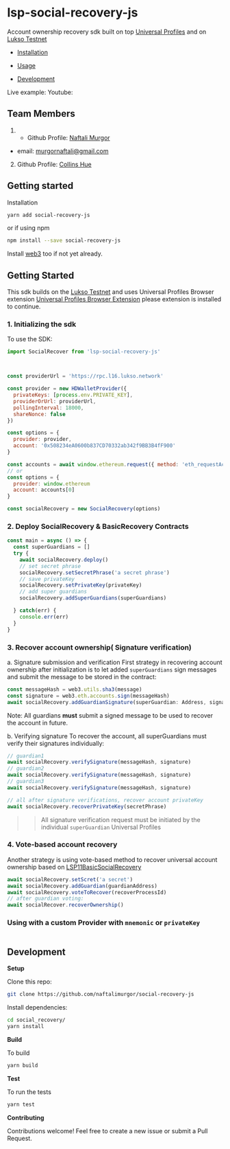 # lsp-social-recovery-js
Account ownership recovery sdk built on top [Universal Profiles](https://docs.lukso.tech/standards/universal-profile/introduction/) and on [Lukso Testnet](https://docs.lukso.tech/networks/l16-testnet)

- [Installation](#installation)
- [Usage](#getting-started)

- [Development](#development)

Live example:
Youtube: 

## Team Members

1. - Github Profile: [Naftali Murgor](https://github.com/naftalimurgor)
- email: murgornaftali@gmail.com
2. Github Profile: [Collins Hue](https://github.com/collins_hue)

## Getting started

Installation

```bash
yarn add social-recovery-js
```
or if using npm
```bash
npm install --save social-recovery-js
```

Install [web3](https://github.com/ethereum/web3.js) too if not yet already.

## Getting Started
This sdk builds on the [Lukso Testnet](https://docs.lukso.tech/networks/l16-testnet) and uses Universal Profiles Browser extension [Universal Profiles Browser Extension](https://docs.lukso.tech/guides/browser-extension/install-browser-extension) please extension is installed to continue.

### 1. Initializing the sdk
To use the SDK:

```javascript
import SocialRecover from 'lsp-social-recovery-js'



const providerUrl = 'https://rpc.l16.lukso.network'

const provider = new HDWalletProvider({
  privateKeys: [process.env.PRIVATE_KEY],
  providerOrUrl: providerUrl,
  pollingInterval: 18000,
  shareNonce: false
})

const options = {
  provider: provider,
  account: '0x508234eA0600b837CD70332ab342f9BB3B4fF900'
}

const accounts = await window.ethereum.request({ method: 'eth_requestAccounts' })
// or
const options = {
  provider: window.ethereum
  account: accounts[0]
}

const socialRecovery = new SocialRecovery(options)
```

### 2. Deploy SocialRecovery & BasicRecovery Contracts

```javascript
const main = async () => {
  const superGuardians = []
  try {
    await socialRecovery.deploy()
    // set secret phrase
    socialRecovery.setSecretPhrase('a secret phrase')
    // save privateKey
    socialRecovery.setPrivateKey(privateKey)
    // add super guardians
    socialRecovery.addSuperGuardians(superGuardians)

  } catch(err) {
    console.err(err)
  }
}
```

### 3. Recover account ownership( Signature verification)
a. Signature submission and verification
First strategy in recovering account ownership after initialization is to let added `superGuardians` sign messages and submit the message to be stored in the contract:
```javascript
const messageHash = web3.utils.sha3(message)
const signature = web3.eth.accounts.sign(messageHash)
await socialRecovery.addGuardianSignature(superGuardian: Address, signature: string)
```
Note: All guardians **must** submit a signed message to be used to recover the account in future.

b. Verifying signature
To recover the account, all superGuardians must verify their signatures individually:
```javascript
// guardian1
await socialRecovery.verifySignature(messageHash, signature)
// guardian2
await socialRecovery.verifySignature(messageHash, signature)
// guardian3
await socialRecovery.verifySignature(messageHash, signature)

// all after signature verifications, recover account privateKey
await socialRecovery.recoverPrivateKey(secretPhrase)
``` 
>> All signature verification request must be initiated by the individual `superGuardian` Universal Profiles

### 4. Vote-based account recovery
Another strategy is using vote-based method to recover universal account ownership based on [LSP11BasicSocialRecovery](https://github.com/lukso-network/lsp-smart-contracts/blob/fa8697a6454be8ef0c3ae5524c2a4bb9abfc7a29/contracts/LSP11BasicSocialRecovery/LSP11BasicSocialRecovery.sol)

```javascript
await socialRecovery.setScret('a secret')
await socialRecovery.addGuardian(guardianAddress)
await socialRecovery.voteToRecover(recoverProcessId)
// after guardian voting:
await socialRecover.recoverOwnership()
```
### Using with a custom Provider with `mnemonic` or `privateKey`

```javascript
```
## Development

**Setup**

Clone this repo:
```bash
git clone https://github.com/naftalimurgor/social-recovery-js
```

Install dependencies:
```bash
cd social_recovery/
yarn install
```

**Build**

To build
```bash
yarn build
```

**Test**

To run the tests
```bash
yarn test
```

**Contributing**

Contributions welcome! Feel free to create a new issue or submit a Pull Request.